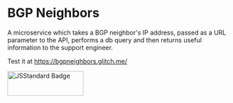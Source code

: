 BGP Neighbors
======

A microservice which takes a BGP neighbor's IP address, passed as a URL parameter to the API, performs a db query and then returns useful information to the support engineer.

Test it at <a href="https://bgpneighbors.glitch.me/">https://bgpneighbors.glitch.me/</a>

<img src="https://cdn.rawgit.com/standard/standard/master/badge.svg?1503150814326" alt="JSStandard Badge" height="56" width="171">